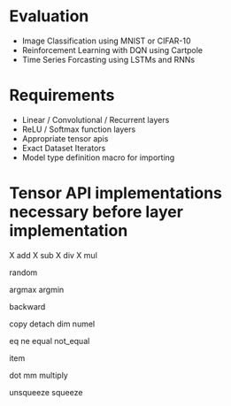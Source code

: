 # Evaluation  
- Image Classification using MNIST or CIFAR-10  
- Reinforcement Learning with DQN using Cartpole  
- Time Series Forcasting using LSTMs and RNNs  
  
# Requirements  
- Linear / Convolutional / Recurrent layers  
- ReLU / Softmax function layers
- Appropriate tensor apis  
- Exact Dataset Iterators  
- Model type definition macro for importing  

# Tensor API implementations necessary before layer implementation
X add
X sub
X div
X mul

random

argmax
argmin

backward

copy
detach
dim
numel

eq
ne
equal
not_equal

item

dot
mm
multiply

unsqueeze
squeeze

